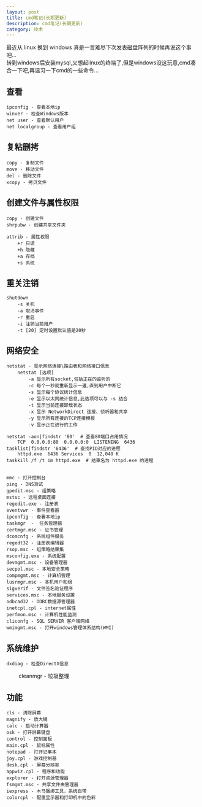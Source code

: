 ```yaml
---
layout: post
title: cmd笔记(长期更新)
description: cmd笔记(长期更新)
category: 技术
---
```


最近从 linux 换到 windows 真是一言难尽下次发表磁盘阵列的时候再说这个事吧...  
转到windows后安装mysql,又想起linux的终端了,但是windows没这玩意,cmd凑合一下吧,再温习一下cmd的一些命令...

## 查看

    ipconfig - 查看本地ip
    winver - 检查Windows版本
    net user - 查看默认用户
    net localgroup - 查看用户组
    
## 复粘删拷

    copy - 复制文件
    move - 移动文件
    del - 删除文件
    xcopy - 拷贝文件

## 创建文件与属性权限

    copy - 创建文件
    shrpubw - 创建共享文件夹

    attrib - 属性权限
        +r 只读
        +h 隐藏
        +a 存档
        +s 系统


## 重关注销

    shutdown
        -s 关机
        -a 取消事件
        -r 重启
        -i 注销当前用户
        -t [20] 定时设置默认值是20秒

## 网络安全

    netstat - 显示网络连接\路由表和网络接口信息
        netstat [选项]
            -a 显示所有socket,包括正在的监听的
            -c 每个一秒就重新显示一遍,直到用户中断它
            -s 显示每个协议统计信息
            -e 显示以太网统计信息,此选项可以与 -s 结合
            -t 显示当前连接卸载状态
            -x 显示 NetworkDirect 连接、侦听器和共享
            -y 显示所有连接的TCP连接模板
            -v 显示正在进行的工作

    netstat -aon|findstr '80'  # 查看80端口占用情况
        TCP  0.0.0.0:80  0.0.0.0:0  LISTENING  6436
    tasklist|findstr '6436'  # 查找PID对应的进程
        httpd.exe  6436 Services  0  12,040 K
    taskkill /f /t im httpd.exe  # 结束名为 httpd.exe 的进程
    
    
    mmc - 打开控制台
    ping - DNS测试
    gpedit.msc - 组策略
    mstsc - 远程桌面连接
    regedit.exe - 注册表
    eventvwr - 事件查看器
    ipconfig - 查看本地ip
    taskmgr  -  任务管理器
    certmgr.msc - 证书管理
    dcomcnfg - 系统组件服务
    regedt32 - 注册表编辑器
    rsop.msc - 组策略结果集
    msconfig.exe - 系统配置
    devmgmt.msc - 设备管理器
    secpol.msc - 本地安全策略
    compmgmt.msc - 计算机管理
    lusrmgr.msc - 本机用户和组
    sigverif - 文件签名验证程序
    services.msc - 本地服务设置
    odbcad32 - ODBC数据源管理器
    inetcpl.cpl - internet属性
    perfmon.msc - 计算机性能监测
    cliconfg - SQL SERVER 客户端网络
    wmimgmt.msc - 打开windows管理体系结构(WMI)

## 系统维护

    dxdiag - 检查DirectX信息
　　 cleanmgr - 垃圾整理

## 功能

    cls - 清除屏幕
    magnify - 放大镜
    calc - 启动计算器
    osk - 打开屏幕键盘
    control - 控制面板
    main.cpl - 鼠标属性
    notepad - 打开记事本
    joy.cpl - 游戏控制器
    desk.cpl - 屏幕分辨率
    appwiz.cpl - 程序和功能
    explorer - 打开资源管理器
    fsmgmt.msc - 共享文件夹管理器
    iexpress - 木马捆绑工具，系统自带
    colorcpl - 配置显示器和打印机中的色彩
